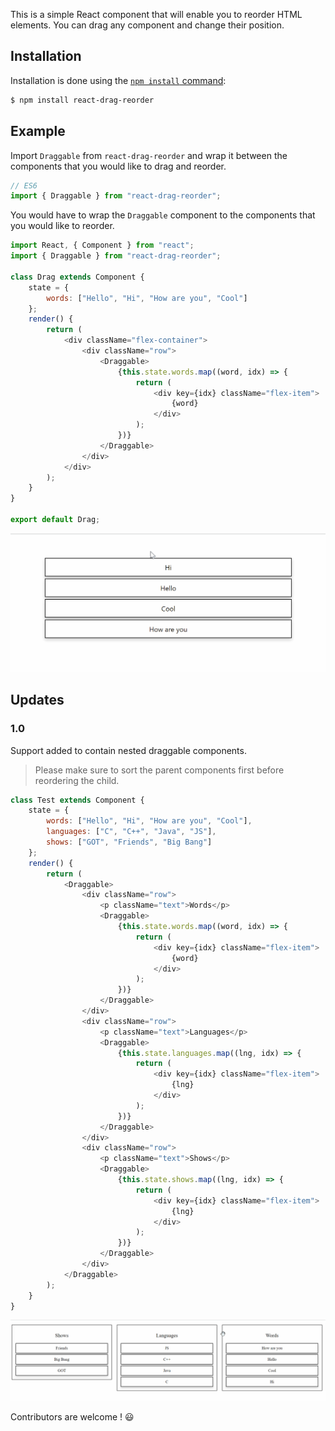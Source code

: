 This is a simple React component that will enable you to reorder HTML elements. You can drag any component and change their position.

## Installation

Installation is done using the
[`npm install` command](https://docs.npmjs.com/getting-started/installing-npm-packages-locally):

```bash
$ npm install react-drag-reorder
```

## Example

Import `Draggable` from `react-drag-reorder` and wrap it between the components that you would like to drag and reorder.

```js
// ES6
import { Draggable } from "react-drag-reorder";
```

You would have to wrap the `Draggable` component to the components that you would like to reorder.

```js
import React, { Component } from "react";
import { Draggable } from "react-drag-reorder";

class Drag extends Component {
	state = {
		words: ["Hello", "Hi", "How are you", "Cool"]
	};
	render() {
		return (
			<div className="flex-container">
				<div className="row">
					<Draggable>
						{this.state.words.map((word, idx) => {
							return (
								<div key={idx} className="flex-item">
									{word}
								</div>
							);
						})}
					</Draggable>
				</div>
			</div>
		);
	}
}

export default Drag;
```

![](react-drag-reorder.gif)

## Updates

### 1.0

Support added to contain nested draggable components.

> Please make sure to sort the parent components first before reordering the child.

```javascript
class Test extends Component {
	state = {
		words: ["Hello", "Hi", "How are you", "Cool"],
		languages: ["C", "C++", "Java", "JS"],
		shows: ["GOT", "Friends", "Big Bang"]
	};
	render() {
		return (
			<Draggable>
				<div className="row">
					<p className="text">Words</p>
					<Draggable>
						{this.state.words.map((word, idx) => {
							return (
								<div key={idx} className="flex-item">
									{word}
								</div>
							);
						})}
					</Draggable>
				</div>
				<div className="row">
					<p className="text">Languages</p>
					<Draggable>
						{this.state.languages.map((lng, idx) => {
							return (
								<div key={idx} className="flex-item">
									{lng}
								</div>
							);
						})}
					</Draggable>
				</div>
				<div className="row">
					<p className="text">Shows</p>
					<Draggable>
						{this.state.shows.map((lng, idx) => {
							return (
								<div key={idx} className="flex-item">
									{lng}
								</div>
							);
						})}
					</Draggable>
				</div>
			</Draggable>
		);
	}
}
```

![](nested-react-drag-reorder.gif)

Contributors are welcome ! :smiley:
